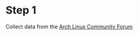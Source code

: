 # Step 1
Collect data from the [Arch Linux Community Forum](https://bbs.archlinux.org/viewforum.php?id=23)
